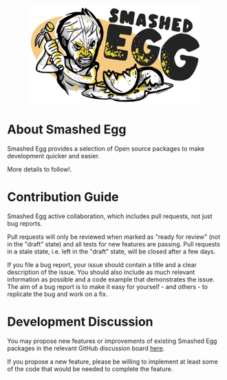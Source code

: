 <p align="center">
  <img src="https://raw.githubusercontent.com/smashed-egg/.github/05d922c99f1a3bddea88339064534566b941eca9/profile/main.jpg" width="400">
</p>

# About Smashed Egg

Smashed Egg provides a selection of Open source packages to make development quicker and easier.

More details to follow!.

# Contribution Guide

Smashed Egg active collaboration, which includes pull requests, not just bug reports.

Pull requests will only be reviewed when marked as "ready for review" (not in the "draft" state) and all tests for new features are passing.
Pull requests in a stale state, i.e. left in the "draft" state, will be closed after a few days.

If you file a bug report, your issue should contain a title and a clear description of the issue. You should also include as much relevant information as possible and a code example that demonstrates the issue. The aim of a bug report is to make it easy for yourself - and others - to replicate the bug and work on a fix.


# Development Discussion

You may propose new features or improvements of existing Smashed Egg packages in the relevant GitHub discussion board [here](https://github.com/smashed-egg/.github/discussions). 

If you propose a new feature, please be willing to implement at least some of the code that would be needed to complete the feature.